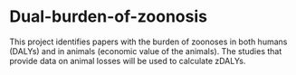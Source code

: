 # Dual-burden-of-zoonosis

This project identifies papers with the burden of zoonoses in both humans (DALYs) and in animals (economic value of the animals). The studies that provide data on animal losses will be used to calculate zDALYs.  
